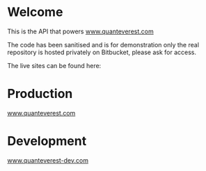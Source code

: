# Welcome 
This is the API that powers www.quanteverest.com 

The code has been sanitised and is for demonstration only the real repository is hosted privately on Bitbucket, please ask for access. 

The live sites can be found here:

# Production
www.quanteverest.com

# Development
www.quanteverest-dev.com
